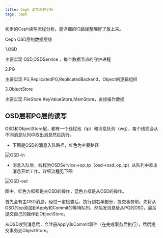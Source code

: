 ```yaml
---
title: Ceph 读写流程分析
tags: ceph
---
```


初步的Ceph读写流程分析。更详细的IO路径整理好了放上来。

<!--more-->

Ceph OSD层的数据层级

1.OSD 
    
主要实现 OSD,OSDService ，每个数据节点的守护进程

2.PG
    
主要实现 PG,ReplicatedPG,ReplicatedBackend，Object的逻辑组织

3.ObjectStore

主要实现 FileStore,KeyValueStore,MemStore，直接操作数据


OSD层和PG层的读写
---

OSD和ObjectStore层，都有一个线程池（tp）和消息队列（wq），每个线程会从不同消息队列中取出消息然后执行。

* 下图是OSD的消息入队路径，红色为主要路径

![OSD-in]({{site.imageurl}}/2015-06-08-osd-in.jpg)

* 消息入队后，线程池OSDService->op_tp（osd->osd_op_tp）从队列中拿出消息开始工作。详细流程见下图

![OSD-out]({{site.imageurl}}/2015-06-08-osd-out.jpg)

图中，红色方框都是主OSD的操作，蓝色方框是从OSD的操作。

首先会有主OSD消息，经过一定检查后，执行到右半部分，提交事务前，先将从OSD的op添加到Apply和Commit的等待队列，然后发消息给从PG的OSD，最后提交自己的操作到ObjectStore。

从OSD收到消息后，会注册Apply和Commit事件（在完成事务后执行），然后提交事务到ObjectStore。
